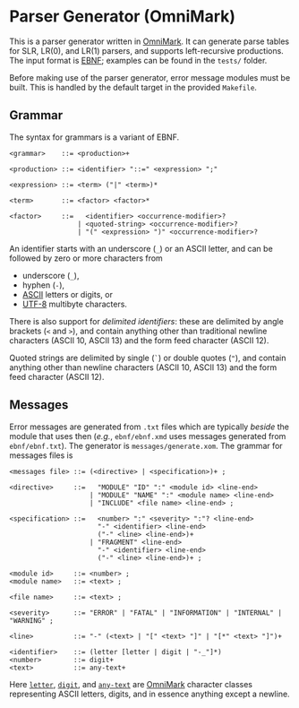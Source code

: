 # Parser Generator (OmniMark)

This is a parser generator written in [OmniMark](http://developers.stilo.com/docs/html/index.htm).
It can generate parse tables for SLR, LR(0), and LR(1) parsers, and supports left-recursive productions.
The input format is [EBNF](https://en.wikipedia.org/wiki/Extended_Backus–Naur_form); examples can be found in the `tests/` folder. 

Before making use of the parser generator, error message modules must be built. This is handled by the default target in the provided `Makefile`. 

## Grammar

The syntax for grammars is a variant of EBNF.
```
<grammar>    ::= <production>+

<production> ::= <identifier> "::=" <expression> ";"

<expression> ::= <term> ("|" <term>)*

<term>       ::= <factor> <factor>*

<factor>     ::=   <identifier> <occurrence-modifier>?
                 | <quoted-string> <occurrence-modifier>?
                 | "(" <expression> ")" <occurrence-modifier>?

```
An identifier starts with an underscore (`_`) or an ASCII letter, and can be followed by zero or more characters from

- underscore (`_`),
- hyphen (`-`),
- [ASCII](https://en.wikipedia.org/wiki/ASCII) letters or digits, or
- [UTF-8](https://en.wikipedia.org/wiki/UTF-8) multibyte characters.

There is also support for *delimited identifiers*: these are delimited by angle brackets (`<` and `>`), and contain anything other than traditional newline characters (ASCII 10, ASCII 13) and the form feed character (ASCII 12).

Quoted strings are delimited by single (`` ` ``) or double quotes (`"`), and contain anything other than newline characters (ASCII 10, ASCII 13) and the form feed character (ASCII 12).


## Messages

Error messages are generated from `.txt` files which are typically *beside* the module that uses then (*e.g.*, `ebnf/ebnf.xmd` uses messages generated from `ebnf/ebnf.txt`). The generator is `messages/generate.xom`. The grammar for messages files is
```
<messages file> ::= (<directive> | <specification>)+ ;

<directive>     ::=   "MODULE" "ID" ":" <module id> <line-end>
                    | "MODULE" "NAME" ":" <module name> <line-end>
                    | "INCLUDE" <file name> <line-end> ;

<specification> ::=   <number> ":" <severity> ":"? <line-end>
                      "-" <identifier> <line-end>
                      ("-" <line> <line-end>)+
                    | "FRAGMENT" <line-end>
                      "-" <identifier> <line-end>
                      ("-" <line> <line-end>)+ ;

<module id>     ::= <number> ;
<module name>   ::= <text> ;

<file name>     ::= <text> ;

<severity>      ::= "ERROR" | "FATAL" | "INFORMATION" | "INTERNAL" | "WARNING" ;

<line>          ::= "-" (<text> | "[" <text> "]" | "[*" <text> "]")+

<identifier>    ::= (letter [letter | digit | "-_"]*)
<number>        ::= digit+
<text>          ::= any-text+
```
Here [`letter`](http://developers.stilo.com/docs/html/keyword/193.htm), [`digit`](http://developers.stilo.com/docs/html/keyword/102.htm), and [`any-text`](http://developers.stilo.com/docs/html/keyword/46.htm) are [OmniMark](http://developers.stilo.com/docs/html/index.htm) character classes representing ASCII letters, digits, and in essence anything except a newline. 
